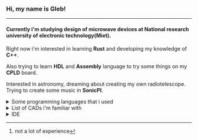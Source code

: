 
### Hi, my name is Gleb! 
---
#### Currently i'm studying design of microwave devices at National research university of electronic technology(Miet).

Right now i'm interested in learning **Rust** and developing my knowledge of **C++**.

Also trying to learn **HDL** and **Assembly** language to try some things on my **CPLD** board.

Interested in astronomy, dreaming about creating my own radiotelescope. Trying to create some music in **SonicPI**.
<details><summary>Some programming languages that i used</summary>
<p>
  
- C++
- Python [^1]
  
</p>
</details>

<details><summary>List of CADs i'm familiar with</summary>
<p>
  
+ Microwave Office
+ Keysight Advanced Design System
  + Genesys
  + EMpro
+ Altium Designer
+ Intel Quartus
+ NI Multisim
+ also had a little experience with AutoCAD😄

</p>
</details>

<details><summary>IDE</summary>
<p>
  
* Visual Studio/VS Code
* Code Blocks
* GNUradio companion(developed some software for Software Defined Radio)
* LabVIEW
</p>
</details>

[^1]:not a lot of experience
<!--
**JudgeDreadsTheFirst/JudgeDreadsTheFirst** is a ✨ _special_ ✨ repository because its `README.md` (this file) appears on your GitHub profile.

Here are some ideas to get you started:

- 🔭 I’m currently working on ...
- 🌱 I’m currently learning ...
- 👯 I’m looking to collaborate on ...
- 🤔 I’m looking for help with ...
- 💬 Ask me about ...
- 📫 How to reach me: ...
- 😄 Pronouns: ...
- ⚡ Fun fact: ...
-->
